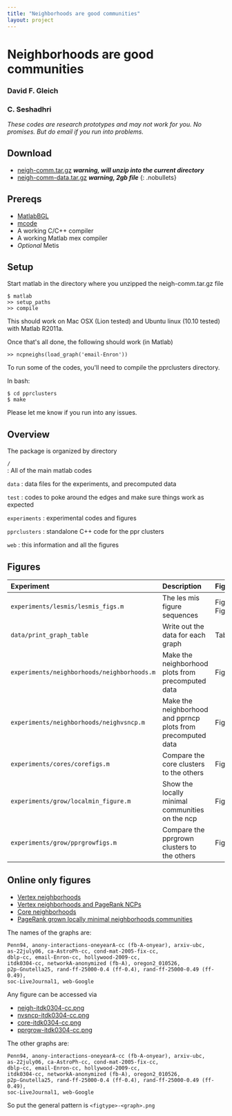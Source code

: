 ```yaml
---
title: "Neighborhoods are good communities"
layout: project
---
```


Neighborhoods are good communities
==================================

### David F. Gleich
### C. Seshadhri

_These codes are research prototypes and may not work for you. No promises. But do email if you run into problems._


Download
--------

* [neigh-comm.tar.gz](neigh-comm.tar.gz) ___warning, will unzip into the current directory___
* [neigh-comm-data.tar.gz](neigh-comm-data.tar.gz) ___warning, 2gb file___
{: .nobullets}


Prereqs
-------

* [MatlabBGL](https://github.com/dgleich/matlab-bgl)
* [mcode](https://github.com/dgleich/mcode)
* A working C/C++ compiler
* A working Matlab mex compiler
* _Optional_ Metis

Setup
-----

Start matlab in the directory where you unzipped the neigh-comm.tar.gz file

    $ matlab
    >> setup_paths
    >> compile

This should work on Mac OSX (Lion tested) and Ubuntu linux (10.10 tested) with 
Matlab R2011a.

Once that's all done, the following should work (in Matlab)

    >> ncpneighs(load_graph('email-Enron'))

To run some of the codes, you'll need to compile the pprclusters directory.

In bash:

    $ cd pprclusters
    $ make

Please let me know if you run into any issues.
 
Overview
--------

The package is organized by directory

`/`  
: All of the main matlab codes

`data`
: data files for the experiments, and precomputed data

`test`
: codes to poke around the edges and make sure things work as expected

`experiments`
: experimental codes and figures

`pprclusters`
: standalone C++ code for the ppr clusters 

`web`
: this information and all the figures

Figures
-----------
    
|Experiment|Description|Figure|
|:------------------|:------------------------------------|:------------------|
|`experiments/lesmis/lesmis_figs.m` | The les mis figure sequences | Fig. 1, Fig. 6 |
|`data/print_graph_table` | Write out the data for each graph | Tab. 2 |
|`experiments/neighborhoods/neighborhoods.m` | Make the neighborhood plots from precomputed data | Fig. 2 |
|`experiments/neighborhoods/neighvsncp.m` | Make the neighborhood and pprncp plots from precomputed data | Fig. 3 |
|`experiments/cores/corefigs.m` | Compare the core clusters to the others | Fig. 4 |
|`experiments/grow/localmin_figure.m` | Show the locally minimal communities on the ncp| Fig. 5 |
|`experiments/grow/pprgrowfigs.m` | Compare the pprgrown clusters to the others | Fig. 7 |

Online only figures
-------------------

* [Vertex neighborhoods](figures.html#neigh)
* [Vertex neighborhoods and PageRank NCPs](figures.html#nvsncp)
* [Core neighborhoods](figures.html#core)
* [PageRank grown locally minimal neighborhoods communities](figures.html#pprgrow)

The names of the graphs are:

    Penn94, anony-interactions-oneyearA-cc (fb-A-onyear), arxiv-ubc,
    as-22july06, ca-AstroPh-cc, cond-mat-2005-fix-cc,
    dblp-cc, email-Enron-cc, hollywood-2009-cc,
    itdk0304-cc, networkA-anonymized (fb-A), oregon2_010526,
    p2p-Gnutella25, rand-ff-25000-0.4 (ff-0.4), rand-ff-25000-0.49 (ff-0.49),
    soc-LiveJournal1, web-Google

Any figure can be accessed via 
* [neigh-itdk0304-cc.png](neigh-itdk0304-cc.png)
* [nvsncp-itdk0304-cc.png](nvsncp-itdk0304-cc.png)
* [core-itdk0304-cc.png](core-itdk0304-cc.png)
* [pprgrow-itdk0304-cc.png](pprgrow-itdk0304-cc.png)

The other graphs are:

    Penn94, anony-interactions-oneyearA-cc (fb-A-onyear), arxiv-ubc,
    as-22july06, ca-AstroPh-cc, cond-mat-2005-fix-cc,
    dblp-cc, email-Enron-cc, hollywood-2009-cc,
    itdk0304-cc, networkA-anonymized (fb-A), oregon2_010526,
    p2p-Gnutella25, rand-ff-25000-0.4 (ff-0.4), rand-ff-25000-0.49 (ff-0.49),
    soc-LiveJournal1, web-Google
    
So put the general pattern is `<figtype>-<graph>.png`



